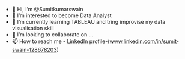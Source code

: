 - 👋 Hi, I’m @Sumitkumarswain
- 👀 I’m interested to become Data Analyst
- 🌱 I’m currently learning TABLEAU and tring improvise my data visualisation skill
- 💞️ I’m looking to collaborate on ...
- 📫 How to reach me - LinkedIn profile-(www.linkedin.com/in/sumit-swain-128678203)

<!---
Sumitkumarswain/Sumitkumarswain is a ✨ special ✨ repository because its `README.md` (this file) appears on your GitHub profile.
You can click the Preview link to take a look at your changes.
--->
